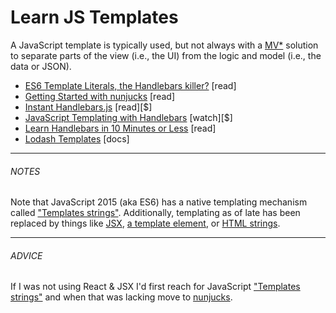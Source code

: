 # Learn JS Templates

A JavaScript template is typically used, but not always with a [MV*](http://todomvc.com/) solution to separate parts of the view (i.e., the UI) from the logic and model (i.e., the data or JSON).

* [ES6 Template Literals, the Handlebars killer?](https://www.keithcirkel.co.uk/es6-template-literals/) [read]
* [Getting Started with nunjucks](http://mozilla.github.io/nunjucks/getting-started.html) [read]
* [Instant Handlebars.js](https://www.amazon.com/Instant-Handlebars-js-Gabriel-Manricks/dp/1783282657/?&_encoding=UTF8&tag=frontend-handbook-20&linkCode=ur2&linkId=ff063868c79e956eb5cbc43571dc7065&camp=1789&creative=9325) [read][$]
* [JavaScript Templating with Handlebars](http://www.pluralsight.com/courses/handlebars-javascript-templating) [watch][$]
* [Learn Handlebars in 10 Minutes or Less](http://tutorialzine.com/2015/01/learn-handlebars-in-10-minutes/) [read]
* [Lodash Templates](https://lodash.com/docs/4.17.2#template) [docs]

***

###### NOTES

Note that JavaScript 2015 (aka ES6) has a native templating mechanism called ["Templates strings"](https://developer.mozilla.org/en-US/docs/Web/JavaScript/Reference/template_strings). Additionally, templating as of late has been replaced by things like [JSX](https://facebook.github.io/jsx/), [a template element](http://aurelia.io/hub.html#/doc/article/aurelia/templating/latest/templating-basics), or [HTML strings](https://angular.io/docs/ts/latest/guide/template-syntax.html#).

***

###### ADVICE

If I was not using React & JSX I'd first reach for JavaScript ["Templates strings"](https://developer.mozilla.org/en-US/docs/Web/JavaScript/Reference/template_strings) and when that was lacking move to [nunjucks](http://mozilla.github.io/nunjucks/getting-started.html).